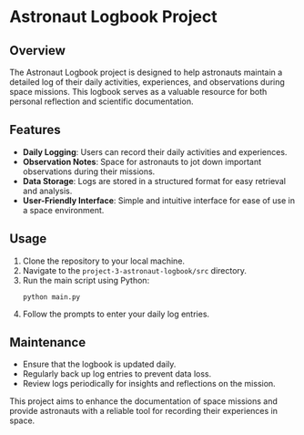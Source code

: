 # Astronaut Logbook Project

## Overview
The Astronaut Logbook project is designed to help astronauts maintain a detailed log of their daily activities, experiences, and observations during space missions. This logbook serves as a valuable resource for both personal reflection and scientific documentation.

## Features
- **Daily Logging**: Users can record their daily activities and experiences.
- **Observation Notes**: Space for astronauts to jot down important observations during their missions.
- **Data Storage**: Logs are stored in a structured format for easy retrieval and analysis.
- **User-Friendly Interface**: Simple and intuitive interface for ease of use in a space environment.

## Usage
1. Clone the repository to your local machine.
2. Navigate to the `project-3-astronaut-logbook/src` directory.
3. Run the main script using Python:
   ```
   python main.py
   ```
4. Follow the prompts to enter your daily log entries.

## Maintenance
- Ensure that the logbook is updated daily.
- Regularly back up log entries to prevent data loss.
- Review logs periodically for insights and reflections on the mission.

This project aims to enhance the documentation of space missions and provide astronauts with a reliable tool for recording their experiences in space.